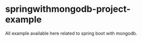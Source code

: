 # springwithmongodb-project-example
All example available here related to spring boot with mongodb.
